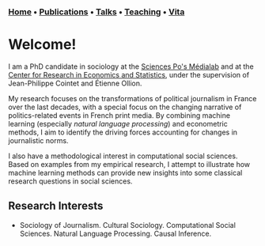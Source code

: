 ### [Home](index.md) • [Publications](publications.md) • [Talks](talks.md) • [Teaching](teaching.md) • [Vita](cv.md)


# Welcome!


I am a PhD candidate in sociology at the [Sciences Po's Médialab](https://medialab.sciencespo.fr/en/) and at the [Center for Research in Economics and Statistics](https://crest.science), under the supervision of Jean-Philippe Cointet and Étienne Ollion. 


My research focuses on the transformations of political journalism in France over the last decades, with a special focus on the changing narrative of politics-related events in French print media. By combining machine learning (especially *natural language processing*) and econometric methods, I aim to identify the driving forces accounting for changes in journalistic norms. 


I also have a methodological interest in computational social sciences. Based on examples from my empirical research, I attempt to illustrate how machine learning methods can provide new insights into some classical research questions in social sciences. 


## Research Interests
- Sociology of Journalism. Cultural Sociology. Computational Social Sciences. Natural Language Processing. Causal Inference. 

